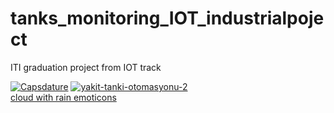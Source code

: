 # tanks_monitoring_IOT_industrialpoject
ITI graduation project from IOT track 

<a href="https://imgbb.com/"><img src="https://i.ibb.co/mS0bDQc/Capsdature.png" alt="Capsdature" border="0"></a>
<a href="https://imgbb.com/"><img src="https://i.ibb.co/XZPp4Md/yakit-tanki-otomasyonu-2.jpg" alt="yakit-tanki-otomasyonu-2" border="0"></a><br /><a target='_blank' href='https://emoticoncentral.com/category/cloud-with-rain'>cloud with rain emoticons</a><br />
